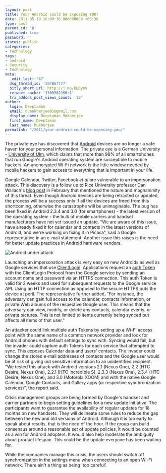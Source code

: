 ```yaml
---
layout: post
title: Your Android could be Exposing YOU!
date: 2011-05-19 16:00:36.000000000 +05:30
type: post
parent_id: '0'
published: true
password: ''
status: publish
categories:
- Technology
tags:
- android
- Security
- Technology
meta:
  _edit_last: '67'
  dsq_thread_id: '307867777'
  bitly_short_url: http://j.mp/kEOyeV
  retweet_cache: '1309582960:1'
  trx_addons_post_views_count: '38'
author:
  login: Deeptaman
  email: d.mukherjee05@gmail.com
  display_name: Deeptaman Mukherjee
  first_name: Deeptaman
  last_name: Mukherjee
permalink: "/2011/your-android-could-be-exposing-you/"
---
```

<p>The private eye has discovered that <a href="http://android.com/">Android</a> devices are no longer a safe haven for your personal information. The private eye is a German University - <a href="http://www.uni-ulm.de/en/in/mi/staff/koenings/catching-authtokens.html">University of Ulm</a>, which claims that more than 99% of all smartphones that run Google's Android operating system are susceptible to mobile hackers. An unencrypted Wi-Fi network is the little window needed by mobile hackers to gain access to everything that is important in your life. </p>
<p>Google Calendar, Twitter, Facebook <em>et al</em> are vulnerable to an impersonation attack. This discovery is a follow up to Rice University professor Dan Wallach's <a href="http://www.freedom-to-tinker.com/blog/dwallach/things-overheard-wifi-my-android-smartphone">blog post</a> in February that mentioned the nature and magnanimity of this threat. Even though Android devices are being retracted or updated, the process will be a success only if all the devices are freed from this shortcoming, otherwise the catastrophe will be unimaginable. The bug has been fixed in Android 2.3.4 and 3.0 (for smartphones) - the latest version of the operating system - the bulk of mobile carriers and handset manufacturers have not yet issued an update. "We are aware of this issue, have already fixed it for calendar and contacts in the latest versions of Android, and we're working on fixing it in Picasa", said a Google representative in an e-mail statement. Another issue this raises is the need for better update practices in Android hardware vendors.</p>

<p><img src="/static/2011/05/android-broken.jpg" alt="Android under attack" /></p>
<p>Launching an impersonation attack is very easy on new Androids as well as Google services that use <a href="http://code.google.com/apis/accounts/docs/AuthForInstalledApps.html">ClientLogin</a>. Applications request an <a href="http://en.wikipedia.org/wiki/Security_token">auth Token</a> with the ClientLogin Protocol from the Google service by sending an account name and password via an HTTPS connection. This auth Token is valid for 2 weeks and used for subsequent requests to the Google service API. Using an HTTP connection as opposed to the secure HTTPS puts the device at peril. The representative further added, "For instance, the adversary can gain full access to the calendar, contacts information, or private Web albums of the respective Google user. This means that the adversary can view, modify, or delete any contacts, calendar events, or private pictures. This is not limited to items currently being synced but affects all items of that user."</p>
<p>An attacker could link multiple auth Tokens by setting up a Wi-Fi access point with the same name of a common network provider and look for Android phones with default settings to sync with. Syncing would fail, but the invader could capture auth Tokens for each service that attempted to sync. This exposes Calendar data and users' contacts. The invader could change the stored e-mail addresses of contacts and the Google user would be at risk of giving out sensitive information to an unidentified recipient. "We tested this attack with Android versions 2.1 (Nexus One), 2.2 (HTC Desire, Nexus One), 2.2.1 (HTC Incredible S), 2.3.3 (Nexus One), 2.3.4 (HTC Desire, Nexus One), and 3.0 (Motorola XOOM) and with the native Google Calendar, Google Contacts, and Gallery apps (or respective synchronization services)", the report said.</p>
<p>Crisis management groups are being formed by Google's handset and carrier partners to begin setting guidelines for a new update initiative. The participants want to guarantee the availability of regular updates for 18 months on new handsets. They will delineate some rules to reduce the gap between the new and old versions of Android. Although it is too early to speak about results, that is the need of the hour. If the group can build consensus around a reasonable set of update policies, it would be counted as a win for Android adopters. It would also help moderate the ambiguity about product lifespan. This could be the update everyone has been waiting for. </p>
<p>While the companies manage this crisis, the users should switch off synchronization in the settings menu when connecting to an open Wi-Fi network. There ain't a thing as being 'too careful'.</p>
